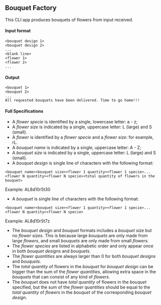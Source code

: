 ## Bouquet Factory
This CLI app produces bouquets of flowers from input received.

#### Input format
```
<bouquet design 1>
<bouquet design 2>
...
<blank line>
<flower 1>
<flower 2>
...
```

#### Output
```
<bouquet 1>
<bouquet 2>
...
All requested bouquets have been delivered. Time to go home!!!
```
#### Full Specifications
- A *flower specie* is identified by a single, lowercase letter: a - z;
- A *flower size* is indicated by a single, uppercase letter: L (large) and S (small).
- A *flower* is identified by a *flower specie* and a *flower size*: for example, rL.
- A *bouquet name* is indicated by a single, uppercase letter: A - Z;
- A *bouquet size* is indicated by a single, uppercase letter: L (large) and S (small).
- A *bouquet design* is single line of characters with the following format:
```
<bouquet name><bouquet size><flower 1 quantity><flower 1 specie>...<flower N quantity><flower N specie><total quantity of flowers in the bouquet>
```
Example: AL8d10r5t30
- A *bouquet* is single line of characters with the following format:
```
<bouquet name><bouquet size><flower 1 quantity><flower 1 specie>...<flower N quantity><flower N specie>
```
Example: AL8d10r5t7z
- The *bouquet design* and *bouquet* formats includes a *bouquet size* but no *flower sizes*. This is because large *bouquets* are only made
from large *flowers*, and small *bouquets* are only made from small *flowers*.
- The *flower species* are listed in alphabetic order and only appear once in both *bouquet designs* and *bouquets*.
- The *flower quantities* are always larger than 0 for both *bouquet designs* and *bouquets*.
- The *total quantity* of flowers in the *bouquet* for *bouquet design* can be bigger than the sum of the *flower quantities*, allowing extra
space in the *bouquets* that can consist of any kind of *flowers*.
- The *bouquet* does not have *total quantity* of flowers in the *bouquet* specified, but the sum of the *flower quantities* should be equal to
the *total quantity* of *flowers* in the *bouquet* of the corresponding *bouquet design*.
